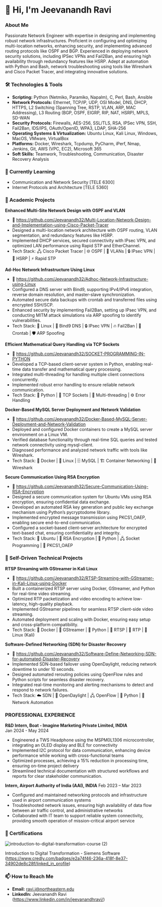 # 👋 Hi, I'm Jeevanandh Ravi

### About Me
Passionate Network Engineer with expertise in designing and implementing robust network infrastructures. Proficient in configuring and optimizing multi-location networks, enhancing security, and implementing advanced routing protocols like OSPF and BGP. Experienced in deploying network security solutions, including IPSec VPNs and Fail2Ban, and ensuring high availability through redundancy features like HSRP. Adept at automation with Python and Bash, network troubleshooting using tools like Wireshark and Cisco Packet Tracer, and integrating innovative solutions. 

### 🛠️ Technologies & Tools
- **Scripting:** Python (Netmiko, Paramiko, Napalm), C, Perl, Bash, Ansible
- **Network Protocols:** Ethernet, TCP/IP, UDP, OSI Model, DNS, DHCP, HTTPS, L2 Switching (Spanning Tree, RSTP, VLAN, ARP, MAC Addressing), L3 Routing (BGP, OSPF, EIGRP, RIP, NAT, HSRP), MPLS, SD-WAN
- **Security Protocols:** Firewalls, AES-256, SSL/TLS, RSA, IPSec VPN, SSH, Fail2Ban, IDS/IPS, OAuth/OpenID, WPA3, LDAP, SHA-256
- **Operating Systems & Virtualization:** Ubuntu Linux, Kali Linux, Windows, MacOS, VMware, VirtualBox
- **Platforms:** Docker, Wireshark, Tcpdump, PyCharm, iPerf, Nmap, Jenkins, Git, AWS (VPC, EC2), Microsoft 365
- **Soft Skills:** Teamwork, Troubleshooting, Communication, Disaster Recovery Analysis

### 🌱 Currently Learning
- Communication and Network Security [TELE 6300]
- Internet Protocols and Architecture [TELE 5360]

### 🚀 Academic Projects
**Enhanced Multi-Site Network Design with OSPF and VLAN**
- 🔗 https://github.com/Jeevanandh32/Multi-Location-Network-Design-and-Implementation-using-Cisco-Packet-Tracer
- Designed a multi-location network architecture with OSPF routing, VLAN segmentation, and redundancy features like HSRP.
- Implemented DHCP services, secured connectivity with IPsec VPN, and optimized LAN performance using Rapid STP and EtherChannel.
- Tech Stack: 🖧 Cisco Packet Tracer | 🌐 OSPF | 🏢 VLANs | 🔒 IPsec VPN | 🔄 HSRP | ⚡ Rapid STP

**Ad-Hoc Network Infrastructure Using Linux**
- 🔗 https://github.com/Jeevanandh32/Adhoc-Network-Infrastructure-using-Linux
- Configured a DNS server with Bind9, supporting IPv4/IPv6 integration, reverse domain resolution, and master-slave synchronization.
- Automated secure data backups with crontab and transferred files using encrypted SSH/SCP.
- Enhanced security by implementing Fail2Ban, setting up IPsec VPN, and conducting MITM attack simulations via ARP spoofing to identify vulnerabilities.
- Tech Stack: 🐧 Linux | 📡 Bind9 DNS | 🔒 IPsec VPN | 🔥 Fail2Ban | 📂 Crontab | 🛡️ ARP Spoofing

**Efficient Mathematical Query Handling via TCP Sockets**
- 🔗 https://github.com/Jeevanandh32/SOCKET-PROGRAMMING-IN-PYTHON
- Developed a TCP-based client-server system in Python, enabling real-time data transfer and mathematical query processing.
- Integrated multi-threading for handling multiple client connections concurrently.
- Implemented robust error handling to ensure reliable network communication.
- Tech Stack: 🐍 Python | 📡 TCP Sockets | 🧵 Multi-threading | ⚙️ Error Handling

**Docker-Based MySQL Server Deployment and Network Validation**
- 🔗 https://github.com/Jeevanandh32/Docker-Based-MySQL-Server-Deployment-and-Network-Validation
- Deployed and configured Docker containers to create a MySQL server environment on a Linux VM.
- Verified database functionality through real-time SQL queries and tested network connectivity using mysql-client.
- Diagnosed performance and analyzed network traffic with tools like Wireshark.
- Tech Stack: 🐳 Docker | 🐧 Linux | 🗄️ MySQL | 🏗️ Container Networking | 📡 Wireshark

**Secure Communication Using RSA Encryption**
- 🔗 https://github.com/Jeevanandh32/Secure-Communication-Using-RSA-Encryption
- Designed a secure communication system for Ubuntu VMs using RSA encryption, ensuring confidential data exchange.
- Developed an automated RSA key generation and public key exchange mechanism using Python’s pycryptodome library.
- Implemented encrypted message transmission using PKCS1_OAEP, enabling secure end-to-end communication.
- Configured a socket-based client-server architecture for encrypted text-based chat, ensuring confidentiality and integrity.
- Tech Stack: 🐧 Ubuntu | 🔐 RSA Encryption | 🐍 Python | 🖧 Socket Programming | 🔑 PKCS1_OAEP

### :dart: Self-Driven Technical Projects
**RTSP Streaming with GStreamer in Kali Linux**
- 🔗 https://github.com/Jeevanandh32/RTSP-Streaming-with-GStreamer-in-Kali-Linux-using-Docker
- Built a containerized RTSP server using Docker, GStreamer, and Python for real-time video streaming.
- Optimized RTP packetization and video encoding to achieve low-latency, high-quality playback.
- Implemented GStreamer pipelines for seamless RTSP client-side video streaming.
- Automated deployment and scaling with Docker, ensuring easy setup and cross-platform compatibility.
- Tech Stack: 🐳 Docker | 🎥 GStreamer | 🐍 Python | 📡 RTSP | 🔗 RTP | 🐧 Linux (Kali)

**Software-Defined Networking (SDN) for Disaster Recovery**
- 🔗 https://github.com/Jeevanandh32/Software-Define-Networking-SDN-for-automated-Disaster-Recovery
- Implemented SDN-based failover using OpenDaylight, reducing network downtime to under 10 seconds.
- Designed automated rerouting policies using OpenFlow rules and Python scripts for seamless disaster recovery.
- Integrated real-time monitoring and alerting mechanisms to detect and respond to network failures.
- Tech Stack: ☁️ SDN | 🔗 OpenDaylight | 🖧 OpenFlow | 🐍 Python | 📡 Network Automation

### PROFESSIONAL EXPERIENCE

**R&D Intern, Boat - Imagine Marketing Private Limited, INDIA**                                                                                                                
Jan 2024 - May 2024 
- Engineered a TWS Headphone using the MSPM0L1306 microcontroller, integrating an OLED display and BLE for connectivity
- Implemented I2C protocol for data communication, enhancing device performance while working with cross-functional teams
- Optimized processes, achieving a 15% reduction in processing time, ensuring on-time project delivery
- Streamlined technical documentation with structured workflows and reports for clear stakeholder communication.

**Intern, Airport Authority of India (AAI), INDIA** 
Feb 2023 – Mar 2023  
- Configured and maintained networking protocols and infrastructure used in airport communication systems
- Troubleshooted network issues, ensuring high availability of data flow between air traffic control, and administrative networks
- Collaborated with IT team to support reliable system connectivity, providing smooth operation of mission-critical airport service

### 📝 Certifications
 ![introduction-to-digital-transformation-course (2)](https://github.com/user-attachments/assets/209f7915-1224-48d5-aa69-101560de1e90)
 
 Introduction to Digital Transformation - Siemens Software (https://www.credly.com/badges/e2a74f46-236a-418f-8e37-34902de8c28f/linked_in_profile) 


### 📫 How to Reach Me
- **Email:** ravi.j@northeastern.edu
- **LinkedIn:** Jeevanandh Ravi (https://www.linkedin.com/in/jeevanandhravi/)

